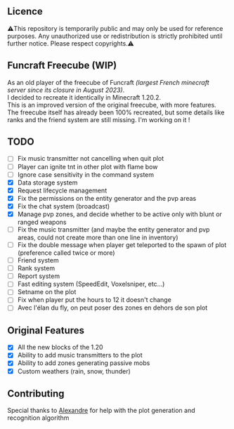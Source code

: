 ## Licence

⚠️This repository is temporarily public and may only be used for reference purposes. Any unauthorized use or redistribution is strictly prohibited until further notice. Please respect copyrights.⚠️

## Funcraft Freecube (WIP)

As an old player of the freecube of Funcraft _(largest French minecraft server since its closure in August 2023)_.<br>
I decided to recreate it identically in Minecraft 1.20.2. <br>
This is an improved version of the original freecube, with more features. <br>
The freecube itself has already been 100% recreated, but some details like ranks and the friend system are still missing.
I'm working on it !

## TODO

- [ ] Fix music transmitter not cancelling when quit plot
- [ ] Player can ignite tnt in other plot with flame bow
- [ ] Ignore case sensitivity in the command system
- [x] Data storage system
- [x] Request lifecycle management
- [x] Fix the permissions on the entity generator and the pvp areas
- [x] Fix the chat system (broadcast)
- [x] Manage pvp zones, and decide whether to be active only with blunt or ranged weapons
- [ ] Fix the music transmitter (and maybe the entity generator and pvp areas, could not create more than one line in inventory)
- [ ] Fix the double message when player get teleported to the spawn of plot (preference called twice or more)
- [ ] Friend system
- [ ] Rank system
- [ ] Report system
- [ ] Fast editing system (SpeedEdit, Voxelsniper, etc...)
- [ ] Setname on the plot
- [ ] Fix when player put the hours to 12 it doesn't change
- [ ] Avec l'élan du fly, on peut poser des zones en dehors de son plot

## Original Features

- [x] All the new blocks of the 1.20
- [x] Ability to add music transmitters to the plot
- [x] Ability to add zones generating passive mobs
- [x] Custom weathers (rain, snow, thunder)

## Contributing

Special thanks to [Alexandre](https://github.com/Alexandre-slw) for help with the plot generation and recognition algorithm